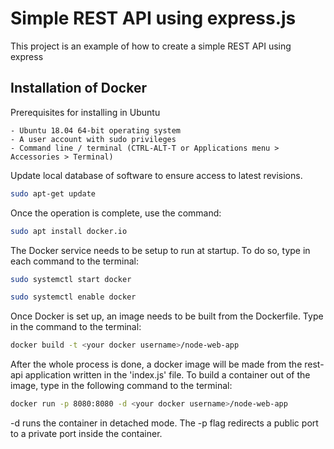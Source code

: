 # Simple REST API using express.js

This project is an example of how to create a simple REST API using express

## Installation of Docker

Prerequisites for installing in Ubuntu

    - Ubuntu 18.04 64-bit operating system
    - A user account with sudo privileges
    - Command line / terminal (CTRL-ALT-T or Applications menu > Accessories > Terminal)

Update local database of software to ensure access to latest revisions.

```bash
sudo apt-get update 
```

Once the operation is complete, use the command:

```bash
sudo apt install docker.io
```

The Docker service needs to be setup to run at startup.
To do so, type in each command to the terminal:

```bash
sudo systemctl start docker
```
```bash
sudo systemctl enable docker 
```

Once Docker is set up, an image needs to be built from the Dockerfile. Type in the command to the terminal:

```bash
docker build -t <your docker username>/node-web-app
```

After the whole process is done, a docker image will be made from the rest-api application written in the 'index.js' file.
To build a container out of the image, type in the following command to the terminal:

```bash
docker run -p 8080:8080 -d <your docker username>/node-web-app
```
-d runs the container in detached mode. The -p flag redirects a public port to a private port inside the container.




